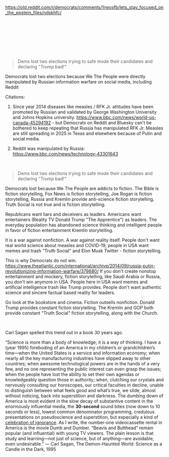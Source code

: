 https://old.reddit.com/r/democrats/comments/1neosfb/lets_stay_focused_on_the_epstein_files/ndskhfc/

&nbsp;

&nbsp;

&nbsp;

&nbsp;

> Dems lost two elections trying to safe mode their candidates and declaring "Trump bad!"

Democrats lost two elections because We The People were directly manipulated by Russian information warfare on social media, including Reddit

Citations:

1. Since year 2014 diseases like measles / RFK Jr. attitudes have been promoted by Russian and validated by George Washington University and Johns Hopkins university. https://www.bbc.com/news/world-us-canada-45294192 - but Democrats on Reddit and Bluesky can't  be bothered to keep repeating that Russia has manipulated RFK Jr. Measles are still spreading in 2025 in Texas and elsewhere because of Putin and social media.

2. Reddit was manipulated by Russia: 
https://www.bbc.com/news/technology-43301643

&nbsp;


> Dems lost two elections trying to safe mode their candidates and declaring "Trump bad!"

Democrats lost because We The People are addicts to fiction. The Bible is fiction storytelling, Fox News is fiction storytelling, Joe Rogan is fiction storytelling, Russia and Kremlin provide anti-science fiction storytelling, Truth Social is not true and is fiction storytelling.

Republicans want liars and deceivers as leaders. Americans want entertainers (Reality TV Donald Trump "The Apprentice") as leaders. The everyday population has abandoned science thinking and intelligent people in favor of fiction entertainment Kremlin storytelling.

It is a war against nonfiction. A war against reality itself. People don't want real world science about measles and COVID-19, people in USA want memes and trash "Truth Social" and Elon Musk Twitter - fiction storytelling.

This is why Democrats do not win. https://www.theatlantic.com/international/archive/2014/09/russia-putin-revolutionizing-information-warfare/379880/  If you don't create nonstop entertainment and mockery, fiction storytelling, like Saudi Arabia or Russia, you don't win anymore in USA. People here in USA want memes and artificial intelligence trash like Trump provides. People don't want authentic science and sincere factual based reality for leaders.

Go look at the bookstore and cinema. Fiction outsells nonfiction. Donald Trump provides constant fiction storytelling. The Kremlin and GOP both provide constant "Truth Social" fiction storytelling, along with the Church.

&nbsp;

Carl Sagan spelled this trend out in a book 30 years ago.


“Science is more than a body of knowledge; it is a way of thinking. I have a (year 1995) foreboding of an America in my children’s or grandchildren’s time—when the United States is a service and information economy; when nearly all the key manufacturing industries have slipped away to other countries; when awesome technological powers are in the hands of a very few, and no one representing the public interest can even grasp the issues; when the people have lost the ability to set their own agendas or knowledgeably question those in authority; when, clutching our crystals and nervously consulting our horoscopes, our critical faculties in decline, unable to distinguish between what feels good and what’s true, we slide, almost without noticing, back into superstition and darkness. The dumbing down of America is most evident in the slow decay of substantive content in the enormously influential media, the **30-second** sound bites (now down to 10 seconds or less), lowest common denominator programming, credulous presentations on pseudoscience and superstition, but especially a kind of [celebration of ignorance](https://www.youtube.com/watch?v=wcY-x1VuWtE). As I write, the number-one videocassette rental in America is the movie Dumb and Dumber. “Beavis and Butthead” remain popular (and influential) with young TV viewers. The plain lesson is that study and learning—not just of science, but of anything—are avoidable, even undesirable.”
― Carl Sagan, The Demon-Haunted World: Science as a Candle in the Dark, 1995
